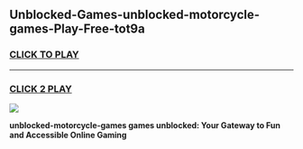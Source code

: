
## Unblocked-Games-unblocked-motorcycle-games-Play-Free-tot9a
<h3>
<a href="https://premium76.site?title=unblocked-motorcycle-games&ref=22A">CLICK TO PLAY</a></h3>
<hr>

<h3>
<a href="https://premium76.site?title=unblocked-motorcycle-games&ref=22A">CLICK 2 PLAY</a>
  
</h3>

<a href="https://premium76.site?title=unblocked-motorcycle-games&ref=22A"><img src="https://clearcache.store/games.png"></a>


**unblocked-motorcycle-games games unblocked: Your Gateway to Fun and Accessible Online Gaming**
